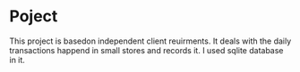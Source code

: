 # Poject
This project is basedon independent client reuirments.
It deals with the daily transactions happend in small stores and records it.
I used sqlite database in it.
